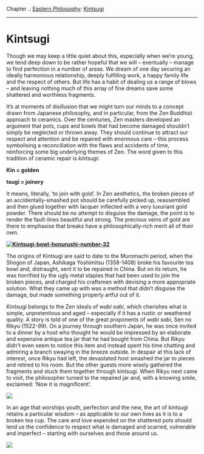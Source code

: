 Chapter .: [Eastern Philosophy](https://www.theschooloflife.com/thebookoflife/category/leisure/eastern-philosophy/): [Kintsugi](https://www.theschooloflife.com/thebookoflife/kintsugi-2/)

* * *

# Kintsugi

Though we may keep a little quiet about this, especially when we’re young, we tend deep down to be rather hopeful that we will – eventually – manage to find perfection in a number of areas. We dream of one day securing an ideally harmonious relationship, deeply fulfilling work, a happy family life and the respect of others. But life has a habit of dealing us a range of blows – and leaving nothing much of this array of fine dreams save some shattered and worthless fragments.

It’s at moments of disillusion that we might turn our minds to a concept drawn from Japanese philosophy, and in particular, from the Zen Buddhist approach to ceramics. Over the centuries, Zen masters developed an argument that pots, cups and bowls that had become damaged shouldn’t simply be neglected or thrown away. They should continue to attract our respect and attention and be repaired with enormous care – this process symbolising a reconciliation with the flaws and accidents of time, reinforcing some big underlying themes of Zen.&nbsp;The word given to this tradition of ceramic repair is _kintsugi_:

**Kin = golden**

**tsugi = joinery**

It means, literally, ‘to join with gold’. In Zen aesthetics, the broken pieces of an accidentally-smashed pot should be carefully picked up, reassembled and then glued together with lacquer inflected with a very luxuriant gold powder. There should be no attempt to disguise the damage, the point is to render the fault-lines beautiful and strong. The precious veins of gold are there to emphasise that breaks have a philosophically-rich merit all of their own.

**[![Kintsugi-bowl-honurushi-number-32](https://www.theschooloflife.com/thebookoflife/wp-content/uploads/2016/01/Kintsugi-bowl-honurushi-number-32.jpg)](http://www.thebookoflife.org/wp-content/uploads/2016/01/Kintsugi-bowl-honurushi-number-32.jpg)**

The origins of Kintsugi are said to date to the Muromachi period, when the Shogon of Japan, Ashikaga Yoshimitsu (1358-1408) broke his favourite tea bowl and, distraught, sent it to be repaired in China. But on its return, he was horrified by the ugly metal staples that had been used to join the broken pieces, and charged his craftsmen with devising a more appropriate solution. What they came up with was a method that didn’t disguise the damage, but made something properly artful out of it.

Kintsugi belongs to the Zen ideals of _wabi sabi_, which cherishes what is simple, unpretentious and aged – especially if it has a rustic or weathered quality. A story is told of one of the great proponents of _wabi sabi_, Sen no Rikyu (1522-99). On a journey through southern Japan, he was once invited to a dinner by a&nbsp;host who thought he would be impressed by an elaborate and expensive antique tea jar that he had bought from China. But Rikyu didn’t even seem to notice this item and instead spent his time chatting and admiring a branch swaying in the breeze outside. In despair at this lack of interest, once Rikyu had left, the devastated host smashed the jar to pieces and retired to his room. But the other guests more wisely gathered the fragments and stuck them together through kintsugi. When Rikyu next came to visit, the philosopher turned to the repaired jar and, with a knowing smile, exclaimed: ‘Now it is magnificent’. &nbsp;

![](http://kintsugigifts.com/img/products/bowl0107.jpg)

In an age that worships youth, perfection and the new, the art of kintsugi retains a particular wisdom – as applicable to our own lives as it is to a broken tea cup. The care and love expended on the shattered pots should lend us the confidence to respect what is damaged and scarred, vulnerable and imperfect – starting with ourselves and those around us.

[![](https://img.youtube.com/vi/EBUTQkaSSTY/0.jpg)](https://www.youtube.com/embed/EBUTQkaSSTY '')
